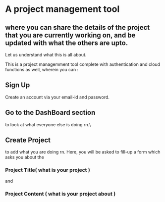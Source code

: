 # A project management tool
## where you can share the details of the project that you are currently working on, and be updated with what the others are upto.

Let us understand what this is all about.

This is a project managemment tool complete with authentication and cloud functions as well, wherein you can :

## Sign Up
Create an account via your email-id and password.

## Go to the DashBoard section 
to look at what everyone else is doing rn.\

## Create Project 
to add what you are doing rn.
Here, you will be asked to fill-up a form which asks you about the
### Project Title( what is your project )
and 
### Project Content ( what is your project about )



